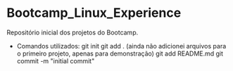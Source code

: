 # Bootcamp_Linux_Experience

Repositório inicial dos projetos do Bootcamp.

- Comandos utilizados:
git init
git add . (ainda não adicionei arquivos para o primeiro projeto, apenas para demonstração)
git add README.md
git commit -m "initial commit"
